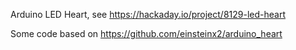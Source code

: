 Arduino LED Heart, see https://hackaday.io/project/8129-led-heart

Some code based on https://github.com/einsteinx2/arduino_heart
